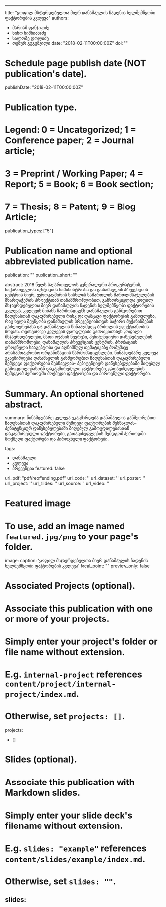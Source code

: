
---
title: "ყოფილ მსჯავრდებულთა მიერ დანაშაულის ჩადენის ხელშემწყობი ფაქტორების კვლევა"
authors:
- მარიამ ფანჯიკიძე
- ნინო ნიშნიანიძე
- სალომე დოლიძე
- თემურ გუგუშვილი
date: "2018-02-11T00:00:00Z"
doi: ""

# Schedule page publish date (NOT publication's date).
publishDate: "2018-02-11T00:00:00Z"

# Publication type.
# Legend: 0 = Uncategorized; 1 = Conference paper; 2 = Journal article;
# 3 = Preprint / Working Paper; 4 = Report; 5 = Book; 6 = Book section;
# 7 = Thesis; 8 = Patent; 9 = Blog Article;
publication_types: ["5"]

# Publication name and optional abbreviated publication name.
publication: ""
publication_short: ""

abstract: 2018 წელს საქართველოს გენერალური პროკურატურის, საქართველოს იუსტიციის სამინისტროსა და დანაშაულის პრევენციის ცენტრის მიერ, ევროკავშირის სისხლის სამართლის მართლმსაჯულების მხარდაჭერის პროექტთან თანამშრომლობით, განხორციელდა ყოფილ მსჯავრდებულთა მიერ დანაშაულის ჩადენის ხელშემწყობი ფაქტორების კვლევა. კვლევის მიზანს წარმოადგენს დანაშაულის განმეორებით ჩადენასთან დაკავშირებული რისკ და დამცავი ფაქტორების გამოვლენა, რაც ხელს შეუწყობს დანაშაულის პრევენციისთვის საჭირო მექანიზმების გაძლიერებასა და დანაშაულის წინააღმდეგ ბრძოლის ეფექტიანობის ზრდას. თვისებრივი კვლევის ფარგლებში გამოიკითხნენ ყოფილი მსჯავრდებულები, მათი ოჯახის წევრები, პენიტენციური დაწესებულების თანამშრომლები, დანაშაულის პრევენციის ცენტრის, პრობაციის ეროვნული სააგენტოსა და აღნიშნულ თემატიკაზე მომუშავე არასამთავრობო ორგანიზაციის წარმომადგენლები. წინამდებარე კვლევა უკავშირდება დანაშაულის განმეორებით ჩადენასთან დაკავშირებული შემდეგი ფაქტორების შესწავლას- პენიტენციურ დაწესებულებაში მიღებულ გამოცდილებასთან დაკავშირებული ფაქტორები, გათავისუფლების შემდგომ პერიოდში მოქმედი ფაქტორები და პიროვნული ფაქტორები. 

# Summary. An optional shortened abstract.
summary: წინამდებარე კვლევა უკავშირდება დანაშაულის განმეორებით ჩადენასთან დაკავშირებული შემდეგი ფაქტორების შესწავლას- პენიტენციურ დაწესებულებაში მიღებულ გამოცდილებასთან დაკავშირებული ფაქტორები, გათავისუფლების შემდგომ პერიოდში მოქმედი ფაქტორები და პიროვნული ფაქტორები.

tags:
- დანაშაული
- კვლევა
- პრევენცია
featured: false


url_pdf: "pdf/reoffending.pdf"
url_code: ''
url_dataset: ''
url_poster: ''
url_project: ''
url_slides: ''
url_source: ''
url_video: ''

# Featured image
# To use, add an image named `featured.jpg/png` to your page's folder. 
image:
  caption: 'ყოფილ მსჯავრდებულთა მიერ დანაშაულის ჩადენის ხელშემწყობი ფაქტორების კვლევა'
  focal_point: ""
  preview_only: false

#   Associated Projects (optional).
#   Associate this publication with one or more of your projects.
#   Simply enter your project's folder or file name without extension.
#   E.g. `internal-project` references `content/project/internal-project/index.md`.
#   Otherwise, set `projects: []`.
projects: 
- []

# Slides (optional).
#   Associate this publication with Markdown slides.
#   Simply enter your slide deck's filename without extension.
#   E.g. `slides: "example"` references `content/slides/example/index.md`.
#   Otherwise, set `slides: ""`.
slides: 
---


